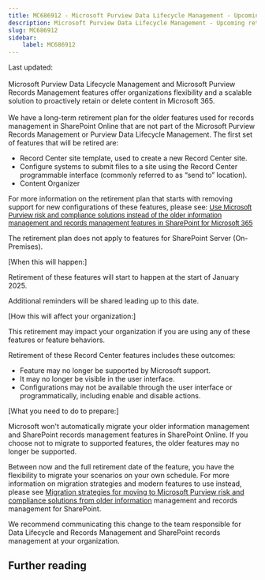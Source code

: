 ```yaml
---
title: MC686912 - Microsoft Purview Data Lifecycle Management - Upcoming retirement of SharePoint Online Record Center site features
description: Microsoft Purview Data Lifecycle Management - Upcoming retirement of SharePoint Online Record Center site features
slug: MC686912
sidebar:
    label: MC686912
---
```



Last updated: 

<p style="font-size: larger;"><span style="font-size: 14px;">Microsoft Purview Data Lifecycle Management and Microsoft Purview Records Management features offer organizations flexibility and a scalable solution to proactively retain or delete content in Microsoft 365.</span><br></p><p>We have a long-term retirement plan for the older features used for records management in SharePoint Online that are not part of the Microsoft Purview Records Management or Purview Data Lifecycle Management. The first set of features that will be retired are:
</p><ul><li>Record Center site template, used to create a new Record Center site.
</li><li>Configure systems to   submit files to a site using the Record Center programmable interface   (commonly referred to as “send to” location).
</li><li>Content Organizer
</li></ul><p>For more information on the retirement plan that starts with removing support for new configurations of these features,    please see:&nbsp;<a href="https://learn.microsoft.com/sharepoint/use-microsoft-purview-risk-and-compliance-solutions" target="_blank" style="background-color: rgb(255, 255, 255); font-family: sans-serif; font-weight: 400;">Use Microsoft Purview risk and compliance solutions instead of the older information management and records management features in SharePoint for Microsoft 365</a></p><p>   
</p><p>The retirement plan does not apply to features for SharePoint Server (On-Premises).
</p><p>[When this will happen:]<br></p>

<p>Retirement of these features will start to happen at the start of January 2025. 
</p><p>Additional reminders   will be shared leading up to this date.
</p><p>[How this will affect your organization:]<br></p>

<p>This retirement may impact your organization if you are using any of these features or feature behaviors. 
</p><p>Retirement of these Record Center features includes these outcomes:  
</p><ul><li>Feature may no longer be supported by Microsoft support.
</li><li>It may no longer be visible in the user interface.
</li><li>Configurations may not be available through the user interface or programmatically, including enable and disable actions.</li></ul>
<p>[What you need to do to prepare:]<br></p>
<p>Microsoft won't automatically migrate your older information management and SharePoint records management features in SharePoint Online. If you choose not to migrate to supported features, the older features may no longer be supported.</p><p>Between now and the full retirement date of the feature, you have the flexibility to migrate your scenarios on your own schedule. For more information on migration strategies and modern features to use instead, please see <a href="https://learn.microsoft.com/SharePoint/migration-strategies" target="_blank">Migration strategies for moving to Microsoft Purview risk and compliance solutions from older information</a> management and records management for SharePoint.</p><p> 
</p><p>We recommend communicating this change to the team responsible for Data Lifecycle and Records Management and SharePoint records management at your organization.</p>

## Further reading

